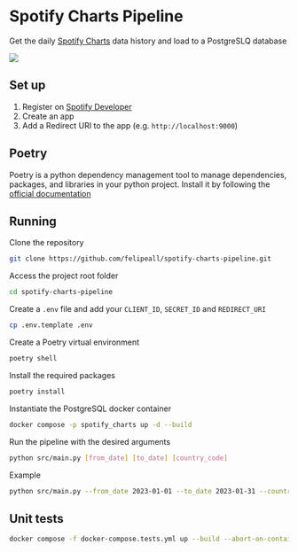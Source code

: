 # Spotify Charts Pipeline

Get the daily [Spotify Charts](https://charts.spotify.com/charts/overview/global) data history and load to a PostgreSLQ database

![](https://user-images.githubusercontent.com/20917430/215230710-de0a4f85-3d98-4ad5-8367-c6739ee17347.png)

## Set up

1. Register on [Spotify Developer](https://developer.spotify.com/dashboard/)
2. Create an app
3. Add a Redirect URI to the app (e.g. `http://localhost:9000`)

## Poetry
Poetry is a python dependency management tool to manage dependencies, packages, and libraries in your python project. 
Install it by following the [official documentation](https://python-poetry.org/docs/#installation)

## Running

Clone the repository
````bash
git clone https://github.com/felipeall/spotify-charts-pipeline.git
````

Access the project root folder
````bash
cd spotify-charts-pipeline
````

Create a `.env` file and add your `CLIENT_ID`, `SECRET_ID` and `REDIRECT_URI`
```bash
cp .env.template .env
```

Create a Poetry virtual environment
````bash
poetry shell
````

Install the required packages
````bash
poetry install
````

Instantiate the PostgreSQL docker container
````bash
docker compose -p spotify_charts up -d --build
````

Run the pipeline with the desired arguments
````bash
python src/main.py [from_date] [to_date] [country_code]
````

Example
````bash
python src/main.py --from_date 2023-01-01 --to_date 2023-01-31 --country_code BR
````
## Unit tests
````bash
docker compose -f docker-compose.tests.yml up --build --abort-on-container-exit
````

